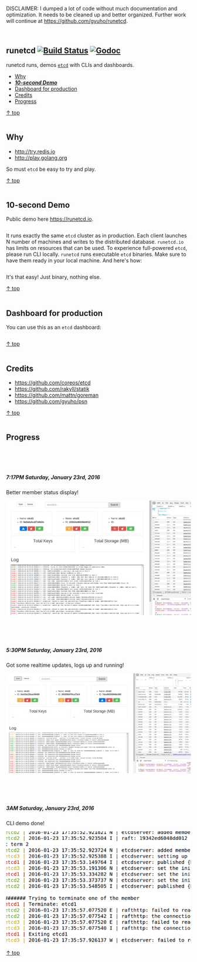 DISCLAIMER: I dumped a lot of code without much documentation and optimization.
It needs to be cleaned up and better organized. Further work will continue at
https://github.com/gyuho/runetcd.

<br>

## runetcd [![Build Status](https://img.shields.io/travis/gophergala2016/runetcd.svg?style=flat-square)](https://travis-ci.org/gophergala2016/runetcd) [![Godoc](http://img.shields.io/badge/go-documentation-blue.svg?style=flat-square)](https://godoc.org/github.com/gophergala2016/runetcd)

runetcd runs, demos [`etcd`](https://github.com/coreos/etcd) with CLIs and dashboards.

- [Why](#why)
- [**_10-second Demo_**](#10-second-demo)
- [Dashboard for production](#dashboard-for-production)
- [Credits](#credits)
- [Progress](#progress)

[↑ top](#runetcd--)
<br><br>


## Why

- http://try.redis.io
- http://play.golang.org

So must `etcd` be easy to try and play.

[↑ top](#runetcd--)
<br><br>


## 10-second Demo

Public demo here https://runetcd.io.

```

```

It runs exactly the same `etcd` cluster as in production. Each client launches
N number of machines and writes to the distributed database. `runetcd.io` has
limits on resources that can be used. To experience full-powered `etcd`, please
run CLI locally. `runetcd` runs executable `etcd` binaries. Make sure to have them
ready in your local machine. And here's how:

```

```

It's that easy! Just binary, nothing else.

[↑ top](#runetcd--)
<br><br>


## Dashboard for production

You can use this as an `etcd` dashboard:

```

```

[↑ top](#runetcd--)
<br><br>


## Credits

- https://github.com/coreos/etcd
- https://github.com/rakyll/statik
- https://github.com/mattn/goreman
- https://github.com/gyuho/psn

[↑ top](#runetcd--)
<br><br>


## Progress

<br><br><br>
##### 7:17PM Saturday, January 23rd, 2016

Better member status display!

![changelog_02](./changelogs/changelogs_02.png)

<br><br><br>
##### 5:30PM Saturday, January 23rd, 2016

Got some realtime updates, logs up and running!

![changelog_01](./changelogs/changelogs_01.png)

<br><br><br>
##### 3AM Saturday, January 23rd, 2016

CLI demo done!

![changelog_00](./changelogs/changelogs_00.png)

[↑ top](#runetcd--)
<br><br>
